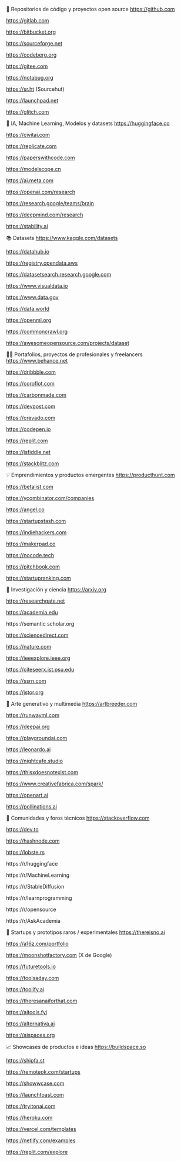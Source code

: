 🔬 Repositorios de código y proyectos open source
https://github.com

https://gitlab.com

https://bitbucket.org

https://sourceforge.net

https://codeberg.org

https://gitee.com

https://notabug.org

https://sr.ht (Sourcehut)

https://launchpad.net

https://glitch.com

🤖 IA, Machine Learning, Modelos y datasets
https://huggingface.co

https://civitai.com

https://replicate.com

https://paperswithcode.com

https://modelscope.cn

https://ai.meta.com

https://openai.com/research

https://research.google/teams/brain

https://deepmind.com/research

https://stability.ai

📚 Datasets
https://www.kaggle.com/datasets

https://datahub.io

https://registry.opendata.aws

https://datasetsearch.research.google.com

https://www.visualdata.io

https://www.data.gov

https://data.world

https://openml.org

https://commoncrawl.org

https://awesomeopensource.com/projects/dataset

👩‍💻 Portafolios, proyectos de profesionales y freelancers
https://www.behance.net

https://dribbble.com

https://coroflot.com

https://carbonmade.com

https://devpost.com

https://crevado.com

https://codepen.io

https://replit.com

https://jsfiddle.net

https://stackblitz.com

💡 Emprendimientos y productos emergentes
https://producthunt.com

https://betalist.com

https://ycombinator.com/companies

https://angel.co

https://startupstash.com

https://indiehackers.com

https://makerpad.co

https://nocode.tech

https://pitchbook.com

https://startupranking.com

🧠 Investigación y ciencia
https://arxiv.org

https://researchgate.net

https://academia.edu

https://semantic scholar.org

https://sciencedirect.com

https://nature.com

https://ieeexplore.ieee.org

https://citeseerx.ist.psu.edu

https://ssrn.com

https://jstor.org

🎨 Arte generativo y multimedia
https://artbreeder.com

https://runwayml.com

https://deepai.org

https://playgroundai.com

https://leonardo.ai

https://nightcafe.studio

https://thisxdoesnotexist.com

https://www.creativefabrica.com/spark/

https://openart.ai

https://pollinations.ai

👥 Comunidades y foros técnicos
https://stackoverflow.com

https://dev.to

https://hashnode.com

https://lobste.rs

https://r/huggingface

https://r/MachineLearning

https://r/StableDiffusion

https://r/learnprogramming

https://r/opensource

https://r/AskAcademia

🧪 Startups y prototipos raros / experimentales
https://thereisno.ai

https://a16z.com/portfolio

https://moonshotfactory.com (X de Google)

https://futuretools.io

https://toolsaday.com

https://toolify.ai

https://theresanaiforthat.com

https://aitools.fyi

https://alternativa.ai

https://aispaces.org

📈 Showcases de productos e ideas
https://buildspace.so

https://shipfa.st

https://remoteok.com/startups

https://showwcase.com

https://launchtoast.com

https://tryitonai.com

https://heroku.com

https://vercel.com/templates

https://netlify.com/examples

https://replit.com/explore
